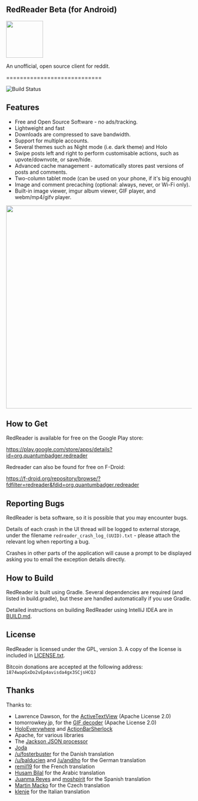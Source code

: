 RedReader Beta (for Android)
--------



<p align="left"><img src="http://i.imgur.com/ugOMyM9.jpg" width="100"/></p> 
 
An unofficial, open source client for reddit.

============================

![Build Status](https://travis-ci.org/QuantumBadger/RedReader.svg?branch=master)

Features
--------

* Free and Open Source Software - no ads/tracking.
* Lightweight and fast
* Downloads are compressed to save bandwidth.
* Support for multiple accounts.
* Several themes such as Night mode (i.e. dark theme) and Holo
* Swipe posts left and right to perform customisable actions, such as upvote/downvote, or save/hide.
* Advanced cache management - automatically stores past versions of posts and comments.
* Two-column tablet mode (can be used on your phone, if it's big enough)
* Image and comment precaching (optional: always, never, or Wi-Fi only).
* Built-in image viewer, imgur album viewer, GIF player, and webm/mp4/gifv player.


<p align="center">
  <img src="https://images.duckduckgo.com/iu/?u=http%3A%2F%2Fgetandroidstuff.com%2Fwp-content%2Fuploads%2F2013%2F04%2FRedReader-Beta-the-best-Reddit-Android-App.jpg&f=1" width="550"/>
</p>


How to Get
----------

RedReader is available for free on the Google Play store:

https://play.google.com/store/apps/details?id=org.quantumbadger.redreader

Redreader can also be found for free on F-Droid:

https://f-droid.org/repository/browse/?fdfilter=redreader&fdid=org.quantumbadger.redreader


Reporting Bugs
--------------

RedReader is beta software, so it is possible that you may encounter bugs.

Details of each crash in the UI thread will be logged to external storage, under the filename `redreader_crash_log_(UUID).txt` - please attach the relevant log when reporting a bug.

Crashes in other parts of the application will cause a prompt to be displayed asking you to email the exception details directly.


How to Build
------------

RedReader is built using Gradle. Several dependencies are required (and listed in build.gradle), but these are handled automatically if you use Gradle.

Detailed instructions on building RedReader using IntelliJ IDEA are in [BUILD.md](BUILD.md).


License
-------

RedReader is licensed under the GPL, version 3. A copy of the license is included in [LICENSE.txt](LICENSE.txt).

Bitcoin donations are accepted at the following address: `1874wapGxDo2vEp4avisda4gx3SCjsHCQJ`


Thanks
------

Thanks to:

* Lawrence Dawson, for the [ActiveTextView](https://github.com/laurencedawson/activetextview) (Apache License 2.0)
* tomorrowkey.jp, for the [GIF decoder](https://code.google.com/p/android-gifview/) (Apache License 2.0)
* [HoloEverywhere](https://github.com/Prototik/HoloEverywhere) and [ActionBarSherlock](http://actionbarsherlock.com/)
* Apache, for various libraries
* The [Jackson JSON processor](http://jackson.codehaus.org/)
* [Joda](http://joda-time.sourceforge.net/)
* [/u/fosterbuster](http://www.reddit.com/user/fosterbuster) for the Danish translation
* [/u/balducien](http://www.reddit.com/user/balducien) and [/u/andiho](http://www.reddit.com/user/andiho) for the German translation
* [remil19](https://github.com/remil19) for the French translation
* [Husam Bilal](https://github.com/husam212) for the Arabic translation
* [Juanma Reyes](https://github.com/jmreyes) and [moshpirit](https://github.com/moshpirit) for the Spanish translation
* [Martin Macko](https://github.com/LinkedList) for the Czech translation
* [klenje](https://github.com/klenje) for the Italian translation
